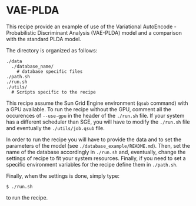 VAE-PLDA
=========

This recipe provide an example of use of the  Variational AutoEncode \- Probabilistic Discriminant Analysis (VAE-PLDA) model and a comparison with the standard PLDA model.

The directory is organized as follows:

```
./data
  ./database_name/
    # database specific files
./path.sh
./run.sh
./utils/
  # Scripts specific to the recipe
```

This recipe assume the Sun Grid Engine environment (`qsub` command) with a GPU available. To run the recipe without the GPU, comment all the occurences of `--use-gpu` in the header of the `./run.sh` file. If your system has a different scheduler than SGE, you will have to modify the `./run.sh` file and eventually the `./utils/job.qsub` file.

In order to run the recipe you will have to provide the data and to set the parameters of the model (see `./database_example/README.md`). Then, set the name of the database accordingly in `./run.sh` and, eventually, change the settings of recipe to fit your system resources. Finally, if you need to set a specific environment variables for the recipe define them in `./path.sh`.

Finally, when the settings is done, simply type:

```
$ ./run.sh
```

to run the recipe.
